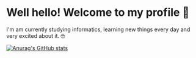 
# Well hello! Welcome to my profile 🌱 

I'm am currently studying informatics, learning new things every day and very excited about it. 🤓

[![Anurag's GitHub stats](https://github-readme-stats.vercel.app/api?username=damianthium)](https://github.com/anuraghazra/github-readme-stats)


<!---
damZer0/damZer0 is a ✨ special ✨ repository because its `README.md` (this file) appears on your GitHub profile.
You can click the Preview link to take a look at your changes.
--->
